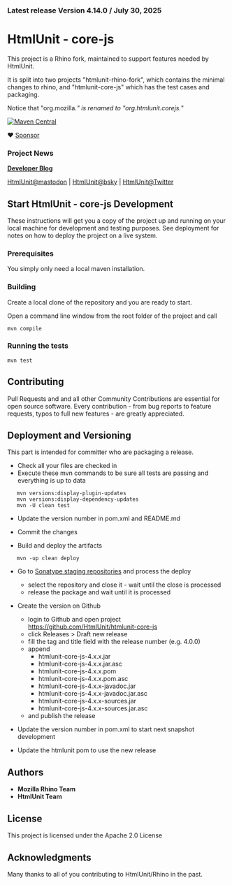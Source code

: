 ### Latest release Version 4.14.0 / July 30, 2025

# HtmlUnit - core-js

This project is a Rhino fork, maintained to support features needed by HtmlUnit.

It is split into two projects "htmlunit-rhino-fork", which contains the minimal changes to rhino,
and "htmlunit-core-js" which has the test cases and packaging.

Notice that "org.mozilla.*" is renamed to "org.htmlunit.corejs.*"

[![Maven Central](https://maven-badges.herokuapp.com/maven-central/org.htmlunit/htmlunit-core-js/badge.svg)](https://maven-badges.herokuapp.com/maven-central/org.htmlunit/htmlunit-core-js)

:heart: [Sponsor](https://github.com/sponsors/rbri)

### Project News

**[Developer Blog](https://htmlunit.github.io/htmlunit-blog/)**

[HtmlUnit@mastodon](https://fosstodon.org/@HtmlUnit) | [HtmlUnit@bsky](https://bsky.app/profile/htmlunit.bsky.social) | [HtmlUnit@Twitter](https://twitter.com/HtmlUnit)

## Start HtmlUnit - core-js Development

These instructions will get you a copy of the project up and running on your local machine for development and testing purposes.
See deployment for notes on how to deploy the project on a live system.

### Prerequisites

You simply only need a local maven installation.


### Building

Create a local clone of the repository and you are ready to start.

Open a command line window from the root folder of the project and call

```
mvn compile
```

### Running the tests

```
mvn test
```

## Contributing

Pull Requests and and all other Community Contributions are essential for open source software.
Every contribution - from bug reports to feature requests, typos to full new features - are greatly appreciated.

## Deployment and Versioning

This part is intended for committer who are packaging a release.

* Check all your files are checked in
* Execute these mvn commands to be sure all tests are passing and everything is up to data

```
   mvn versions:display-plugin-updates
   mvn versions:display-dependency-updates
   mvn -U clean test
```

* Update the version number in pom.xml and README.md
* Commit the changes


* Build and deploy the artifacts 

```
   mvn -up clean deploy
```

* Go to [Sonatype staging repositories](https://s01.oss.sonatype.org/index.html#stagingRepositories) and process the deploy
  - select the repository and close it - wait until the close is processed
  - release the package and wait until it is processed

* Create the version on Github
    * login to Github and open project https://github.com/HtmlUnit/htmlunit-core-js
    * click Releases > Draft new release
    * fill the tag and title field with the release number (e.g. 4.0.0)
    * append 
        * htmlunit-core-js-4.x.x.jar
        * htmlunit-core-js-4.x.x.jar.asc 
        * htmlunit-core-js-4.x.x.pom
        * htmlunit-core-js-4.x.x.pom.asc 
        * htmlunit-core-js-4.x.x-javadoc.jar
        * htmlunit-core-js-4.x.x-javadoc.jar.asc
        * htmlunit-core-js-4.x.x-sources.jar
        * htmlunit-core-js-4.x.x-sources.jar.asc
    * and publish the release 

* Update the version number in pom.xml to start next snapshot development
* Update the htmlunit pom to use the new release

## Authors

* **Mozilla Rhino Team**
* **HtmlUnit Team**

## License

This project is licensed under the Apache 2.0 License

## Acknowledgments

Many thanks to all of you contributing to HtmlUnit/Rhino in the past.
